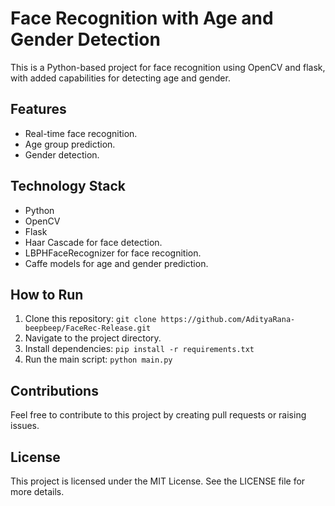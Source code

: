 # Face Recognition with Age and Gender Detection

This is a Python-based project for face recognition using OpenCV and flask, with added capabilities for detecting age and gender.

## Features
- Real-time face recognition.
- Age group prediction.
- Gender detection.

## Technology Stack
- Python
- OpenCV
- Flask
- Haar Cascade for face detection.
- LBPHFaceRecognizer for face recognition.
- Caffe models for age and gender prediction.

## How to Run
1. Clone this repository: `git clone https://github.com/AdityaRana-beepbeep/FaceRec-Release.git`
2. Navigate to the project directory.
3. Install dependencies: `pip install -r requirements.txt`
4. Run the main script: `python main.py`

## Contributions
Feel free to contribute to this project by creating pull requests or raising issues.

## License
This project is licensed under the MIT License. See the LICENSE file for more details.
